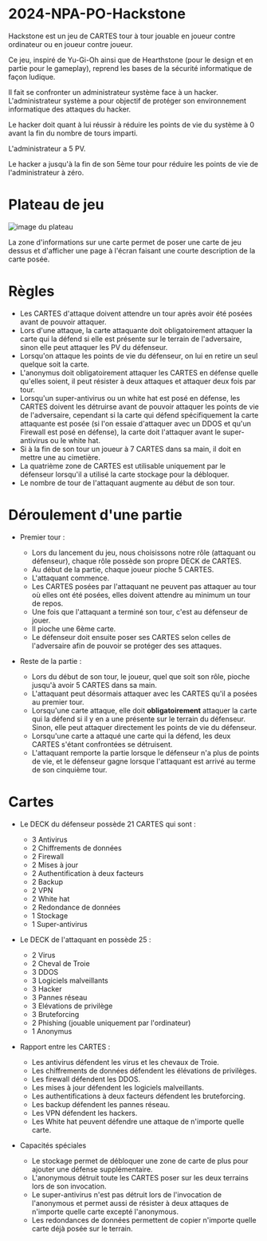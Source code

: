 # 2024-NPA-PO-Hackstone

Hackstone est un jeu de CARTES tour à tour jouable en joueur contre ordinateur ou en joueur contre joueur.

Ce jeu, inspiré de Yu-Gi-Oh ainsi que de Hearthstone (pour le design et en partie pour le gameplay), reprend les bases de la sécurité informatique de façon ludique.

Il fait se confronter un administrateur système face à un hacker.
L'administrateur système a pour objectif de protéger son environnement informatique des attaques du hacker.

Le hacker doit quant à lui réussir à réduire les points de vie du système à 0 avant la fin du nombre de tours imparti. 

L'administrateur a 5 PV.

Le hacker a jusqu'à la fin de son 5ème tour pour réduire les points de vie de l'administrateur à zéro.

# Plateau de jeu 
![image du plateau](img_autre/Plateau.png)

La zone d'informations sur une carte permet de poser une carte de jeu dessus et d'afficher une page à l'écran faisant une courte description de la carte posée.

# Règles 
* Les CARTES d'attaque doivent attendre un tour après avoir été posées avant de pouvoir attaquer.
* Lors d'une attaque, la carte attaquante doit obligatoirement attaquer la carte qui la défend si elle est présente sur le terrain de l'adversaire, sinon elle peut attaquer les PV du défenseur.
* Lorsqu'on attaque les points de vie du défenseur, on lui en retire un seul quelque soit la carte.
* L'anonymus doit obligatoirement attaquer les CARTES en défense quelle qu'elles soient, il peut résister à deux attaques et attaquer deux fois par tour.
* Lorsqu'un super-antivirus ou un white hat est posé en défense, les CARTES doivent les détruirse avant de pouvoir attaquer les points de vie de l'adversaire, cependant si la carte qui défend spécifiquement la carte attaquante est posée (si l'on essaie d'attaquer avec un DDOS et qu'un Firewall est posé en défense), la carte doit l'attaquer avant le super-antivirus ou le white hat.
* Si à la fin de son tour un joueur à 7 CARTES dans sa main, il doit en mettre une au cimetière.
* La quatrième zone de CARTES est utilisable uniquement par le défenseur lorsqu'il a utilisé la carte stockage pour la débloquer.
* Le nombre de tour de l'attaquant augmente au début de son tour.

# Déroulement d'une partie 
* Premier tour : 
  - Lors du lancement du jeu, nous choisissons notre rôle (attaquant ou défenseur), chaque rôle possède son propre DECK de CARTES.
  - Au début de la partie, chaque joueur pioche 5 CARTES.
  - L'attaquant commence.
  - Les CARTES posées par l'attaquant ne peuvent pas attaquer au tour où elles ont été posées, elles doivent attendre au minimum un tour de repos.
  - Une fois que l'attaquant a terminé son tour, c'est au défenseur de jouer.
  - Il pioche une 6ème carte.
  - Le défenseur doit ensuite poser ses CARTES selon celles de l'adversaire afin de pouvoir se protéger des ses attaques.
    
* Reste de la partie :
  - Lors du début de son tour, le joueur, quel que soit son rôle, pioche jusqu'à avoir 5 CARTES dans sa main. 
  - L'attaquant peut désormais attaquer avec les CARTES qu'il a posées au premier tour.
  - Lorsqu'une carte attaque, elle doit **obligatoirement** attaquer la carte qui la défend si il y en a une présente sur le terrain du défenseur. Sinon, elle peut attaquer directement les points de vie du défenseur.
  - Lorsqu'une carte a attaqué une carte qui la défend, les deux CARTES s'étant confrontées se détruisent.
  - L'attaquant remporte la partie lorsque le défenseur n'a plus de points de vie, et le défenseur gagne lorsque l'attaquant est arrivé au terme de son cinquième tour.

# Cartes 
* Le DECK du défenseur possède 21 CARTES qui sont :
  - 3 Antivirus
  - 2 Chiffrements de données
  - 2 Firewall
  - 2 Mises à jour
  - 2 Authentification à deux facteurs
  - 2 Backup
  - 2 VPN
  - 2 White hat
  - 2 Redondance de données 
  - 1 Stockage
  - 1 Super-antivirus
 
* Le DECK de l'attaquant en possède 25 :
  - 2 Virus
  - 2 Cheval de Troie
  - 3 DDOS
  - 3 Logiciels malveillants
  - 3 Hacker
  - 3 Pannes réseau
  - 3 Elévations de privilège
  - 3 Bruteforcing
  - 2 Phishing (jouable uniquement par l'ordinateur)
  - 1 Anonymus

* Rapport entre les CARTES :
   - Les antivirus défendent les virus et les chevaux de Troie.
   - Les chiffrements de données défendent les élévations de privilèges.
   - Les firewall défendent les DDOS.
   - Les mises à jour défendent les logiciels malveillants.
   - Les authentifications à deux facteurs défendent les bruteforcing.
   - Les backup défendent les pannes réseau.
   - Les VPN défendent les hackers.
   - Les White hat peuvent défendre une attaque de n'importe quelle carte.
 
* Capacités spéciales
   - Le stockage permet de débloquer une zone de carte de plus pour ajouter une défense supplémentaire.
   - L'anonymous détruit toute les CARTES poser sur les deux terrains lors de son invocation.
   - Le super-antivirus n'est pas détruit lors de l'invocation de l'anonymous et permet aussi de résister à deux attaques de n'importe quelle carte excepté l'anonymous.
   - Les redondances de données permettent de copier n'importe quelle carte déjà posée sur le terrain.
